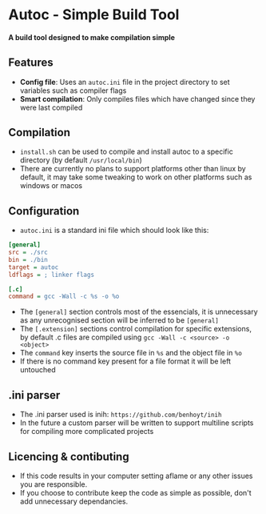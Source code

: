# Autoc - Simple Build Tool

#### A build tool designed to make compilation simple

## Features

- **Config file**: Uses an `autoc.ini` file in the project directory to set variables such as compiler flags
- **Smart compilation**: Only compiles files which have changed since they were last compiled

## Compilation

- `install.sh` can be used to compile and install autoc to a specific directory (by default `/usr/local/bin`)
- There are currently no plans to support platforms other than linux by default, it may take some tweaking to work on other platforms such as windows or macos

## Configuration

- `autoc.ini` is a standard ini file which should look like this:

```ini
[general]
src = ./src
bin = ./bin
target = autoc 
ldflags = ; linker flags

[.c]
command = gcc -Wall -c %s -o %o
```

- The `[general]` section controls most of the essencials, it is unnecessary as any unrecognised section will be inferred to be `[general]`
- The `[.extension]` sections control compilation for specific extensions, by default .c files are compiled using `gcc -Wall -c <source> -o <object>`
- The `command` key inserts the source file in `%s` and the object file in `%o`
- If there is no command key present for a file format it will be left untouched

## .ini parser 

- The .ini parser used is inih: `https://github.com/benhoyt/inih`
- In the future a custom parser will be written to support multiline scripts for compiling more complicated projects

## Licencing & contibuting

- If this code results in your computer setting aflame or any other issues you are responsible.
- If you choose to contribute keep the code as simple as possible, don't add unnecessary dependancies.

